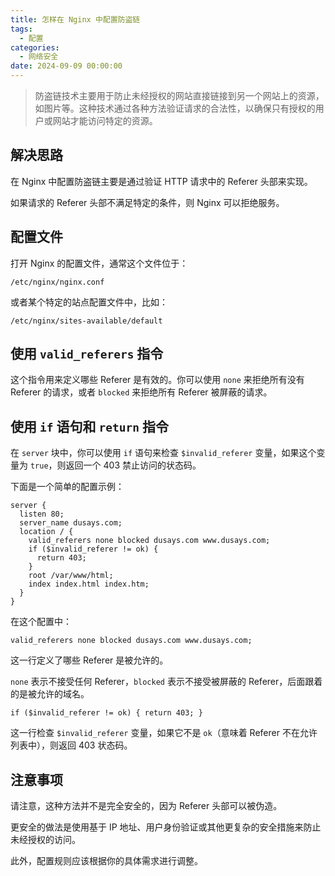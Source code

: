 ```yaml
---
title: 怎样在 Nginx 中配置防盗链
tags:
  - 配置
categories:
  - 网络安全
date: 2024-09-09 00:00:00
---
```


> 防盗链技术主要用于防止未经授权的网站直接链接到另一个网站上的资源，如图片等。这种技术通过各种方法验证请求的合法性，以确保只有授权的用户或网站才能访问特定的资源。

<!-- more -->

## 解决思路

在 Nginx 中配置防盗链主要是通过验证 HTTP 请求中的 Referer 头部来实现。

如果请求的 Referer 头部不满足特定的条件，则 Nginx 可以拒绝服务。

## 配置文件

打开 Nginx 的配置文件，通常这个文件位于：

```
/etc/nginx/nginx.conf
```

或者某个特定的站点配置文件中，比如：

```
/etc/nginx/sites-available/default
```

## 使用 `valid_referers` 指令

这个指令用来定义哪些 Referer 是有效的。你可以使用 `none` 来拒绝所有没有 Referer 的请求，或者 `blocked` 来拒绝所有 Referer 被屏蔽的请求。

## 使用 `if` 语句和 `return` 指令

在 `server` 块中，你可以使用 `if` 语句来检查 `$invalid_referer` 变量，如果这个变量为 `true`，则返回一个 403 禁止访问的状态码。

下面是一个简单的配置示例：

```
server {
  listen 80;
  server_name dusays.com;
  location / {
    valid_referers none blocked dusays.com www.dusays.com;
    if ($invalid_referer != ok) {
      return 403;
    }
    root /var/www/html;
    index index.html index.htm;
  }
}
```

在这个配置中：

`valid_referers none blocked dusays.com www.dusays.com;` 

这一行定义了哪些 Referer 是被允许的。

`none` 表示不接受任何 Referer，`blocked` 表示不接受被屏蔽的 Referer，后面跟着的是被允许的域名。

`if ($invalid_referer != ok) { return 403; }` 

这一行检查 `$invalid_referer` 变量，如果它不是 `ok`（意味着 Referer 不在允许列表中），则返回 403 状态码。

## 注意事项

请注意，这种方法并不是完全安全的，因为 Referer 头部可以被伪造。

更安全的做法是使用基于 IP 地址、用户身份验证或其他更复杂的安全措施来防止未经授权的访问。

此外，配置规则应该根据你的具体需求进行调整。